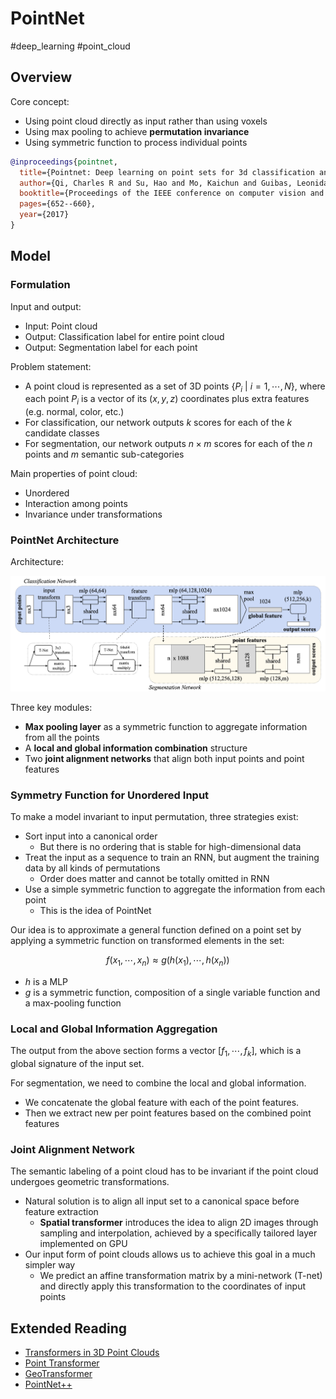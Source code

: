 # PointNet

#deep_learning #point_cloud

## Overview

Core concept:

- Using point cloud directly as input rather than using voxels
- Using max pooling to achieve **permutation invariance**
- Using symmetric function to process individual points


```bibtex
@inproceedings{pointnet,
  title={Pointnet: Deep learning on point sets for 3d classification and segmentation},
  author={Qi, Charles R and Su, Hao and Mo, Kaichun and Guibas, Leonidas J},
  booktitle={Proceedings of the IEEE conference on computer vision and pattern recognition},
  pages={652--660},
  year={2017}
}
```

## Model

### Formulation

Input and output: 

- Input: Point cloud
- Output: Classification label for entire point cloud 
- Output: Segmentation label for each point



Problem statement:

- A point cloud is represented as a set of 3D points $\{P_i \ | \ i=1, \cdots, N\}$, where each point $P_i$ is a vector of its $(x, y, z)$ coordinates plus extra features (e.g. normal, color, etc.)
- For classification, our network outputs $k$ scores for each of the $k$ candidate classes
- For segmentation, our network outputs $n \times m$ scores for each of the $n$ points and $m$ semantic sub-categories


Main properties of point cloud:

- Unordered
- Interaction among points
- Invariance under transformations


### PointNet Architecture


Architecture: 

![PointNet Architecture](pointnet_asset/pointnet_architecture.png)

Three key modules:

- **Max pooling layer** as a symmetric function to aggregate information from all the points
- A **local and global information combination** structure
- Two **joint alignment networks** that align both input points and point features


### Symmetry Function for Unordered Input

To make a model invariant to input permutation, three strategies exist:

- Sort input into a canonical order
  - But there is no ordering that is stable for high-dimensional data
- Treat the input as a sequence to train an RNN, but augment the training data by all kinds of permutations
  - Order does matter and cannot be totally omitted in RNN
- Use a simple symmetric function to aggregate the information from each point
  - This is the idea of PointNet

Our idea is to approximate a general function defined on a point set by applying a symmetric function on transformed elements in the set:

$$
f(x_1,\cdots,x_n) \approx g(h(x_1),\cdots,h(x_n))
$$

- $h$ is a MLP
- $g$ is a symmetric function, composition of a single variable function and a max-pooling function


### Local and Global Information Aggregation

The output from the above section forms a vector $[f_1, \cdots, f_k]$, which is a global signature of the input set.

For segmentation, we need to combine the local and global information.

- We concatenate the global feature with each of the point features.
- Then we extract new per point features based on the combined point features


### Joint Alignment Network

The semantic labeling of a point cloud has to be invariant if the point cloud undergoes geometric transformations.

- Natural solution is to align all input set to a canonical space before feature extraction
  - **Spatial transformer** introduces the idea to align 2D images through sampling and interpolation, achieved by a specifically tailored layer implemented on GPU
- Our input form of point clouds allows us to achieve this goal in a much simpler way
  - We predict an affine transformation matrix by a mini-network (T-net) and directly apply this transformation to the coordinates of input points









## Extended Reading

- [Transformers in 3D Point Clouds](https://arxiv.org/pdf/2205.07417)
- [Point Transformer](https://openaccess.thecvf.com/content/ICCV2021/html/Zhao_Point_Transformer_ICCV_2021_paper.html?ref=;)
- [GeoTransformer](https://arxiv.org/abs/2308.03768)
- [PointNet++](https://arxiv.org/abs/1706.02413)


















